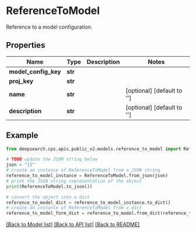 # ReferenceToModel

Reference to a model configuration.

## Properties

Name | Type | Description | Notes
------------ | ------------- | ------------- | -------------
**model_config_key** | **str** |  | 
**proj_key** | **str** |  | 
**name** | **str** |  | [optional] [default to '']
**description** | **str** |  | [optional] [default to '']

## Example

```python
from deepsearch.cps.apis.public_v2.models.reference_to_model import ReferenceToModel

# TODO update the JSON string below
json = "{}"
# create an instance of ReferenceToModel from a JSON string
reference_to_model_instance = ReferenceToModel.from_json(json)
# print the JSON string representation of the object
print(ReferenceToModel.to_json())

# convert the object into a dict
reference_to_model_dict = reference_to_model_instance.to_dict()
# create an instance of ReferenceToModel from a dict
reference_to_model_form_dict = reference_to_model.from_dict(reference_to_model_dict)
```
[[Back to Model list]](../README.md#documentation-for-models) [[Back to API list]](../README.md#documentation-for-api-endpoints) [[Back to README]](../README.md)


